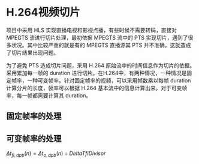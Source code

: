 H.264视频切片
=============

项目中采用 HLS 实现直播电视和影视点播，有些时候不需要转码，直接对 MPEGTS 流进行切片处理，最初依据 MPEGTS 流中的 PTS 实现切片，遇到了很多状况。其中比较严重的就是有的 MPEGTS 直播源其 PTS 并不准确，这就造成了切片结果出现问题。

为了避免 PTS 造成切片问题，采用 H.264 原始流中的时间信息作为切片的依据。采用累加每一帧的 duration 进行切片。在H.264中，有两种情况，一种情况是固定帧率，一种可变帧率。针对固定帧率的视频，可以采用帧数乘以每帧 duration 计算分片的长度，帧率可以根据 H.264 基本流中的信息计算出来。对于可变帧率，每一帧都需要计算其 duration。

固定帧率的处理
--------------



可变帧率的处理
--------------

$\Delta t_{fi,dpb}(n) = \Delta t_{o,dpb}(n) \div DeltaTfiDivisor$
